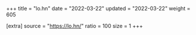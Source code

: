 +++
title = "lo.hn"
date = "2022-03-22"
updated = "2022-03-22"
weight = 605

[extra]
source = "https://lo.hn/"
ratio = 100
size = 1
+++
